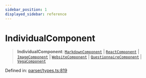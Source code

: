 ```yaml
---
sidebar_position: 1
displayed_sidebar: reference
---
```


# IndividualComponent

> **IndividualComponent**: [`MarkdownComponent`](../interfaces/MarkdownComponent.md) \| [`ReactComponent`](../interfaces/ReactComponent.md) \| [`ImageComponent`](../interfaces/ImageComponent.md) \| [`WebsiteComponent`](../interfaces/WebsiteComponent.md) \| [`QuestionnaireComponent`](../interfaces/QuestionnaireComponent.md) \| [`VegaComponent`](VegaComponent.md)

Defined in: [parser/types.ts:819](https://github.com/revisit-studies/study/blob/91e343153031618f8f5789851e5b25c288bf8f4a/src/parser/types.ts#L819)

